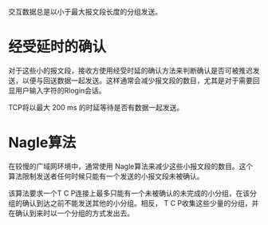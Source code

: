 交互数据总是以小于最大报文段长度的分组发送。

# 经受延时的确认

对于这些小的报文段，接收方使用经受时延的确认方法来判断确认是否可被推迟发送，以便与回送数据一起发送。这样通常会减少报文段的数目，尤其是对于需要回显用户输入字符的Rlogin会话。

TCP将以最大 200 ms 的时延等待是否有数据一起发送。

# Nagle算法

在较慢的广域网环境中，通常使用 Nagle算法来减少这些小报文段的数目。这个算法限制发送者任何时候只能有一个发送的小报文段未被确认。

该算法要求一个T C P连接上最多只能有一个未被确认的未完成的小分组，在该分组的确认到达之前不能发送其他的小分组。相反， T C P收集这些少量的分组，并在确认到来时以一个分组的方式发出去。